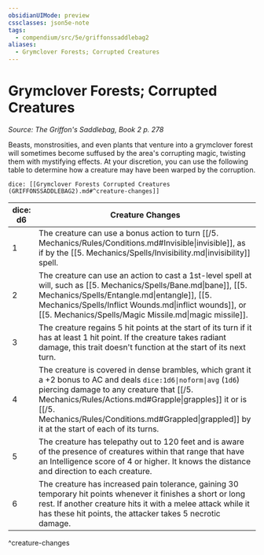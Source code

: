 ```yaml
---
obsidianUIMode: preview
cssclasses: json5e-note
tags:
  - compendium/src/5e/griffonssaddlebag2
aliases:
  - Grymclover Forests; Corrupted Creatures
---
```

# Grymclover Forests; Corrupted Creatures
*Source: The Griffon's Saddlebag, Book 2 p. 278* 

Beasts, monstrosities, and even plants that venture into a grymclover forest will sometimes become suffused by the area's corrupting magic, twisting them with mystifying effects. At your discretion, you can use the following table to determine how a creature may have been warped by the corruption.

`dice: [[Grymclover Forests Corrupted Creatures (GRIFFONSSADDLEBAG2).md#^creature-changes]]`

| dice: d6 | Creature Changes |
|----------|------------------|
| 1 | The creature can use a bonus action to turn [[/5. Mechanics/Rules/Conditions.md#Invisible\|invisible]], as if by the [[5. Mechanics/Spells/Invisibility.md\|invisibility]] spell. |
| 2 | The creature can use an action to cast a 1st-level spell at will, such as [[5. Mechanics/Spells/Bane.md\|bane]], [[5. Mechanics/Spells/Entangle.md\|entangle]], [[5. Mechanics/Spells/Inflict Wounds.md\|inflict wounds]], or [[5. Mechanics/Spells/Magic Missile.md\|magic missile]]. |
| 3 | The creature regains 5 hit points at the start of its turn if it has at least 1 hit point. If the creature takes radiant damage, this trait doesn't function at the start of its next turn. |
| 4 | The creature is covered in dense brambles, which grant it a +2 bonus to AC and deals `dice:1d6\|noform\|avg` (`1d6`) piercing damage to any creature that [[/5. Mechanics/Rules/Actions.md#Grapple\|grapples]] it or is [[/5. Mechanics/Rules/Conditions.md#Grappled\|grappled]] by it at the start of each of its turns. |
| 5 | The creature has telepathy out to 120 feet and is aware of the presence of creatures within that range that have an Intelligence score of 4 or higher. It knows the distance and direction to each creature. |
| 6 | The creature has increased pain tolerance, gaining 30 temporary hit points whenever it finishes a short or long rest. If another creature hits it with a melee attack while it has these hit points, the attacker takes 5 necrotic damage. |
^creature-changes
